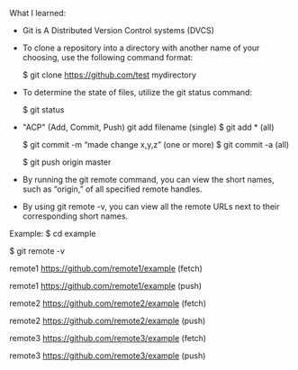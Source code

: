 What I learned:

 - Git is A Distributed Version Control systems (DVCS)
   
 - To clone a repository into a directory with another name of your choosing, use the following command format:

     $ git clone https://github.com/test mydirectory

 - To determine the state of files, utilize the git status command:

     $ git status

 - "ACP" (Add, Commit, Push)
    git add filename  (single) 
    $ git add *       (all)
    
    $ git commit -m “made change x,y,z”  (one or more)
    $ git commit -a   (all)

    $ git push origin master

 - By running the git remote command, you can view the short names, such as “origin,” of all specified remote handles.
   
 - By using git remote -v, you can view all the remote URLs next to their corresponding short names.

 Example:
   $ cd example

   $ git remote -v

   remote1 https://github.com/remote1/example (fetch)

   remote1 https://github.com/remote1/example (push)

   remote2 https://github.com/remote2/example (fetch)

   remote2 https://github.com/remote2/example (push)

   remote3 https://github.com/remote3/example (fetch)

   remote3 https://github.com/remote3/example (push)
